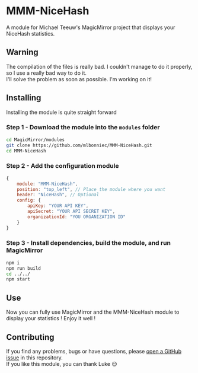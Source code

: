 # MMM-NiceHash
A module for Michael Teeuw's MagicMirror project that displays your NiceHash statistics.  

## Warning
The compilation of the files is really bad. I couldn't manage to do it properly, so I use a really bad way to do it.  
I'll solve the problem as soon as possible. I'm working on it!

## Installing
Installing the module is quite straight forward
### Step 1 - Download the module into the `modules` folder
```bash
cd MagicMirror/modules
git clone https://github.com/mlbonniec/MMM-NiceHash.git
cd MMM-NiceHash
```

### Step 2 - Add the configuration module
```js
{
	module: "MMM-NiceHash",
	position: "top_left", // Place the module where you want
	header: "NiceHash", // Optional
	config: {
		apiKey: "YOUR API KEY",
		apiSecret: "YOUR API SECRET KEY",
		organizationId: "YOU ORGANIZATION ID"
	}
}
```

### Step 3 - Install dependencies, build the module, and run MagicMirror
```bash
npm i
npm run build
cd ../../
npm start
```

## Use
Now you can fully use MagicMirror and the MMM-NiceHash module to display your statistics ! Enjoy it well !

## Contributing
If you find any problems, bugs or have questions, please [open a GitHub issue](https://github.com/mlbonniec/MMM-NiceHash/issues) in this repository.  
If you like this module, you can thank Luke :wink:
